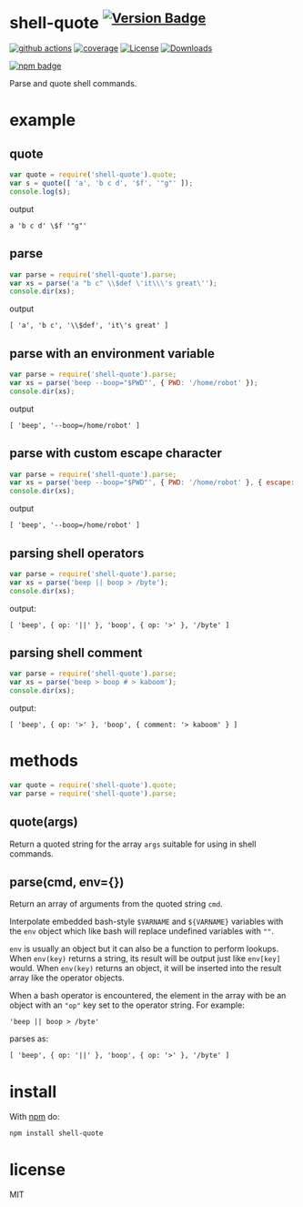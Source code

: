# shell-quote <sup>[![Version Badge][npm-version-svg]][package-url]</sup>

[![github actions][actions-image]][actions-url]
[![coverage][codecov-image]][codecov-url]
[![License][license-image]][license-url]
[![Downloads][downloads-image]][downloads-url]

[![npm badge][npm-badge-png]][package-url]

Parse and quote shell commands.

# example

## quote

``` js
var quote = require('shell-quote').quote;
var s = quote([ 'a', 'b c d', '$f', '"g"' ]);
console.log(s);
```

output

```
a 'b c d' \$f '"g"'
```

## parse

``` js
var parse = require('shell-quote').parse;
var xs = parse('a "b c" \\$def \'it\\\'s great\'');
console.dir(xs);
```

output

```
[ 'a', 'b c', '\\$def', 'it\'s great' ]
```

## parse with an environment variable

``` js
var parse = require('shell-quote').parse;
var xs = parse('beep --boop="$PWD"', { PWD: '/home/robot' });
console.dir(xs);
```

output

```
[ 'beep', '--boop=/home/robot' ]
```

## parse with custom escape character

``` js
var parse = require('shell-quote').parse;
var xs = parse('beep --boop="$PWD"', { PWD: '/home/robot' }, { escape: '^' });
console.dir(xs);
```

output

```
[ 'beep', '--boop=/home/robot' ]
```

## parsing shell operators

``` js
var parse = require('shell-quote').parse;
var xs = parse('beep || boop > /byte');
console.dir(xs);
```

output:

```
[ 'beep', { op: '||' }, 'boop', { op: '>' }, '/byte' ]
```

## parsing shell comment

``` js
var parse = require('shell-quote').parse;
var xs = parse('beep > boop # > kaboom');
console.dir(xs);
```

output:

```
[ 'beep', { op: '>' }, 'boop', { comment: '> kaboom' } ]
```

# methods

``` js
var quote = require('shell-quote').quote;
var parse = require('shell-quote').parse;
```

## quote(args)

Return a quoted string for the array `args` suitable for using in shell
commands.

## parse(cmd, env={})

Return an array of arguments from the quoted string `cmd`.

Interpolate embedded bash-style `$VARNAME` and `${VARNAME}` variables with
the `env` object which like bash will replace undefined variables with `""`.

`env` is usually an object but it can also be a function to perform lookups.
When `env(key)` returns a string, its result will be output just like `env[key]`
would. When `env(key)` returns an object, it will be inserted into the result
array like the operator objects.

When a bash operator is encountered, the element in the array with be an object
with an `"op"` key set to the operator string. For example:

```
'beep || boop > /byte'
```

parses as:

```
[ 'beep', { op: '||' }, 'boop', { op: '>' }, '/byte' ]
```

# install

With [npm](http://npmjs.org) do:

```
npm install shell-quote
```

# license

MIT

[package-url]: https://npmjs.org/package/shell-quote
[npm-version-svg]: https://versionbadg.es/ljharb/shell-quote.svg
[deps-svg]: https://david-dm.org/ljharb/shell-quote.svg
[deps-url]: https://david-dm.org/ljharb/shell-quote
[dev-deps-svg]: https://david-dm.org/ljharb/shell-quote/dev-status.svg
[dev-deps-url]: https://david-dm.org/ljharb/shell-quote#info=devDependencies
[npm-badge-png]: https://nodei.co/npm/shell-quote.png?downloads=true&stars=true
[license-image]: https://img.shields.io/npm/l/shell-quote.svg
[license-url]: LICENSE
[downloads-image]: https://img.shields.io/npm/dm/shell-quote.svg
[downloads-url]: https://npm-stat.com/charts.html?package=shell-quote
[codecov-image]: https://codecov.io/gh/ljharb/shell-quote/branch/main/graphs/badge.svg
[codecov-url]: https://app.codecov.io/gh/ljharb/shell-quote/
[actions-image]: https://img.shields.io/endpoint?url=https://github-actions-badge-u3jn4tfpocch.runkit.sh/ljharb/shell-quote
[actions-url]: https://github.com/ljharb/shell-quote/actions
